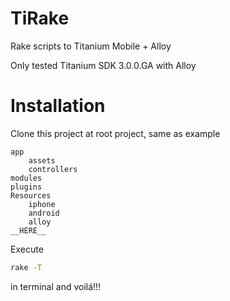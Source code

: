 TiRake
======

Rake scripts to Titanium Mobile + Alloy

Only tested Titanium SDK 3.0.0.GA with Alloy


Installation
============

Clone this project at root project, same as example

    app
        assets
        controllers
    modules
    plugins
    Resources
        iphone
        android
        alloy
    __HERE__

Execute 
```bash
rake -T 
```
in terminal and voilá!!!
